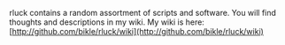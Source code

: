 rluck contains a random assortment of scripts and software.  You will find thoughts and descriptions in my wiki.
My wiki is here: [http://github.com/bikle/rluck/wiki](http://github.com/bikle/rluck/wiki)
